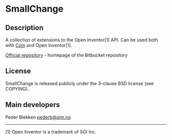 SmallChange
===========

Description
-----------

A collection of extensions to the Open Inventor[1] API. Can be used both with [Coin](https://bitbucket.org/Coin3D/coin/wiki/Home) and Open Inventor[1].

[Official repository](https://bitbucket.org/Coin3D/smallchange) - homepage of the Bitbucket repository

License
-------

SmallChange is released publicly under the 3-clause BSD license (see COPYING).

Main developers
---------------

Peder Blekken <pederb@sim.no>

---
[1] Open Inventor is a trademark of SGI Inc. 
